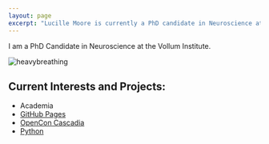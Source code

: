 ```yaml
---
layout: page
excerpt: "Lucille Moore is currently a PhD candidate in Neuroscience at the Vollum Institute and Oregon Hearing Research Center within the Oregon Health & Science University. Her research explores specialized neuronal communication and anatomical pathways of the central auditory system. Lucille is an NIH predoctoral fellow and ARCS (Achievement Rewards for College Scientists) scholar who has served in teaching roles and as a student representative both in her graduate program and in the auditory research community. Outside of research, Lucille is passionate about creating a more equitable scientific and global community and deconstructing power dynamics created by ownership of information. To this end, Lucille works as an open science advocate to promote open practices at her institution. She also works as a founding member of the Alliance for Visible Diversity in Science to promote recruitment, retention, and support of graduate students from historically underrepresented backgrounds in academia."
---
```


I am a PhD Candidate in Neuroscience at the Vollum Institute.

![heavybreathing](https://media1.tenor.com/images/fc11ccdec203fe3be3816ffcc6f1d4fa/tenor.gif?itemid=4648727)

## Current Interests and Projects:

- Academia
- [GitHub Pages](http://LuciMoore.github.io)
- [OpenCon Cascadia](https://opencon-cascadia.github.io/)
- [Python](https://github.com/dasaderi/python_neurobootcamp)

